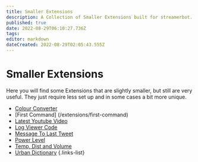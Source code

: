 ```yaml
---
title: Smaller Extensions
description: A Collection of Smaller Extensions built for streamerbot.
published: true
date: 2022-08-29T06:10:27.736Z
tags: 
editor: markdown
dateCreated: 2022-08-29T02:05:43.555Z
---
```


# Smaller Extensions

Here you will find some Extensions that are slightly smaller, but still are very useful. They just require less set up and in some cases a bit more unique. 

* [Colour Converter](/exensions/hex-code-and-rgb-value-converter)
* [First Command] (/extensions/first-command)
* [Latest Youtube Video](/extensions/latest-youtube-video)
* [Log Viewer Code](/extensions/log-viewer)
* [Message To Last Tweet](/extensions/message-link-to-latest-tweet)
* [Power Level](/extensions/power-level)
* [Temp, Dist and Volume](/extensions/temperature-distance-and-volume-converter)
* [Urban Dictionary](/extensions/urban-dictionary)
{.links-list}